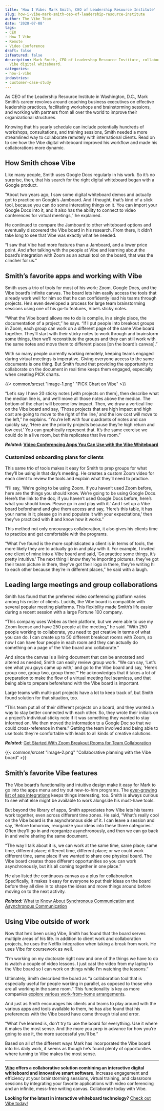 ```yaml
---
title: 'How I Vibe: Mark Smith, CEO of Leadership Resource Institute'
slug: how-i-vibe-mark-smith-ceo-of-leadership-resource-institute
author: The Vibe Team
date: '2020-07-08'
tags:
- CEO
- How I Vibe
- Remote
- Video Conference
draft: false
isfeatured: false
description: Mark Smith, CEO of Leadershop Resource Institute, collaborates remotely with international clients using the
  Vibe digital whiteboard.
categories:
- how-i-vibe
industries:
- customer-case-study
---
```


As CEO of the Leadership Resource Institute in Washington, D.C., Mark Smith’s career revolves around coaching business executives on effective leadership practices, facilitating workshops and brainstorming sessions, and working with partners from all over the world to improve their organizational structures.

Knowing that his yearly schedule can include potentially hundreds of workshops, consultations, and training sessions, Smith needed a more streamlined way to collaborate remotely with international clients. Read on to see how the Vibe digital whiteboard improved his workflow and made his collaborations more dynamic.

## How Smith chose Vibe

Like many people, Smith uses Google Docs regularly in his work. So it’s no surprise, then, that his search for the right digital whiteboard began with a Google product.

“About two years ago, I saw some digital whiteboard demos and actually got to practice on Google’s Jamboard. And I thought, that’s kind of a slick tool, because you can do some interesting things on it. You can import your Google Docs into it, and it also has the ability to connect to video conferences for virtual meetings,” he explained.

He continued to compare the Jamboard to other whiteboard options and eventually discovered the Vibe board in his research. From there, it didn’t take long to see that Vibe was exactly what he needed.

“I saw that Vibe had more features than a Jamboard, and a lower price point. And after talking with the people at Vibe and learning about the board’s integration with Zoom as an actual tool on the board, that was the clincher for us.”

## Smith’s favorite apps and working with Vibe

Smith uses a trio of tools for most of his work: Zoom, Google Docs, and the Vibe board’s infinite canvas. The board lets him easily access the tools that already work well for him so that he can confidently lead his teams through projects. He’s even developed a process for large team brainstorming sessions using one of his go-to features, Vibe’s sticky notes.

“What the Vibe board allows me to do is compile, in a single place, the documentation of a project,” he says. “If I put people into breakout groups in Zoom, each group can work on a different page of the same Vibe board together. They’ll start with their sticky notes to work through and brainstorm some things, then we’ll reconstitute the groups and they can still work with the same notes and move them to different places [on the board’s canvas].”

With so many people currently working remotely, keeping teams engaged during virtual meetings is imperative. Giving everyone access to the same documents is one thing. But Smith found that providing the opportunity to collaborate on the document in real time keeps them engaged, especially when creating PICK charts.

{{< common/srcset "image-1.png" "PICK Chart on Vibe" >}}

“Let’s say I have 20 sticky notes [with projects on them], then describe what the median line is, and we’ll move all those notes above the median. The bottom of the chart will become low impact. Then, we draw a vertical line on the Vibe board and say, ‘Those projects that are high impact and high cost are going to move to the right of the line,’ and the low cost will move to the left,” he explains. “You’re left with four quadrants of notes and can quickly say, ‘Here are the priority projects because they’re high return and low cost.’ You can graphically represent that. It’s the same exercise we could do in a live room, but this replicates that live room.”

***Related:* [Video Conferencing Apps You Can Use with the Vibe Whiteboard](https://vibe.us/blog/video-conferencing-apps-with-whiteboard/)**

### Customized onboarding plans for clients

This same trio of tools makes it easy for Smith to prep groups for what they’ll be using in that day’s meeting. He creates a custom Zoom video for each client to review the tools and explain what they’ll need to practice.

“I’ll say, ‘We’re going to be using Zoom. If you haven’t used Zoom before, here are the things you should know. We’re going to be using Google Docs. Here’s the link to the doc; if you haven’t used Google Docs before, here’s what you should know. Please go in and play with it.’ And I set up a Vibe board beforehand and give them access and say, ‘Here’s this table, it has your name in it; please go in and populate it with your expectations,’ then they’ve practiced with it and know how it works.”

This method not only encourages collaboration, it also gives his clients time to practice and get comfortable with the programs.

“What I’ve found is the more sophisticated a client is in terms of tools, the more likely they are to actually go in and play with it. For example, I invited one client of mine into a Vibe board and said, ‘Go practice some things, it’s pretty intuitive.’ The next thing I know they’re importing pictures, they’ve got their team picture in there, they’ve got their logo in there, they’re writing hi to each other because they’re in different places,” he said with a laugh.

## Leading large meetings and group collaborations

Smith has found that the preferred video conferencing platform varies among his roster of clients. Luckily, the Vibe board is compatible with several popular meeting platforms. This flexibility made Smith’s life easier during a recent session with a large Fortune 100 company.

“This company uses Webex as their platform, but we were able to use my Zoom license and have 250 people at the meeting,” he said. “With 250 people working to collaborate, you need to get creative in terms of what you can do. I can create up to 50 different breakout rooms with Zoom, so now I can have four people in each room and they can actually do something on a page of the Vibe board and collaborate.”

And since the canvas is a living document that can be annotated and altered as needed, Smith can easily review group work. “We can say, ‘Let’s see what you guys came up with,’ and go to the Vibe board and say, ‘Here’s group one, group two, group three.’” He acknowledges that it takes a lot of preparation to make the flow of a virtual meeting feel seamless, and that being able to prepare beforehand with the Vibe board is important.

Large teams with multi-part projects have a lot to keep track of, but Smith found solution for that situation, too.

“This team put all of their different projects on a board, and they wanted a way to stay better connected with each other. So, they wrote their initials on a project’s individual sticky note if it was something they wanted to stay informed on. We then moved the information to a Google Doc so that we could cross-reference in there.” Getting the team involved and being able to use tools they’re comfortable with leads to all kinds of creative solutions.

***Related:*** [Get Started With Zoom Breakout Rooms for Team Collaboration](https://vibe.us/blog/zoom-breakout-rooms/)

{{< common/srcset "image-2.png" "Collaborative planning with the Vibe board" >}}

## Smith’s favorite Vibe features

The Vibe board’s functionality and intuitive design make it easy for Mark to go into the apps menu and try out new-to-him programs. The [ever-growing list of app integrations](https://vibe.us/android-app-store/) keeps things interesting, too. Smith is always curious to see what else might be available to work alongside his must-have tools.

But beyond the library of apps, Smith appreciates how Vibe lets his teams work together, even across different time zones. He said, “What’s really cool on the Vibe board is the asynchronous side of it. I can leave a session and say, ‘Before tomorrow, reorganize your ideas into these three categories.’ Often they’ll go in and reorganize asynchronously, and then we can go back in and we’re sharing the same document.

“The way I talk about it is, we can work at the same time, same place; same time, different place; different time, different place; or we could work different time, same place if we wanted to share one physical board. The Vibe board creates those different opportunities so you can work asynchronously, but it’s all coming together in one place.”

He also listed the continuous canvas as a plus for collaboration. Specifically, it makes it easy for everyone to put their ideas on the board before they all dive in to shape the ideas and move things around before moving on to the next activity.

***Related:*** [What to Know About Synchronous Communication and Asynchronous Communication](https://vibe.us/blog/what-you-need-to-know-about-synchronous-and-asynchronous-communication/)

## Using Vibe outside of work

Now that he’s been using Vibe, Smith has found that the board serves multiple areas of his life. In addition to client work and collaboration projects, he uses the Netflix integration when taking a break from work. He uses Vibe for coursework as well.

“I’m working on my doctorate right now and one of the things we have to do is watch a couple of video lessons. I just cast the video from my laptop to the Vibe board so I can work on things while I’m watching the lessons.”

Ultimately, Smith described the board as “a collaboration tool that is especially useful for people working in parallel, as opposed to those who are all working in the same room.” This functionality is key as more companies [explore various work-from-home arrangements](https://vibe.us/blog/how-will-your-company-define-wfh-guidelines/).

And just as Smith encourages his clients and teams to play around with the various apps and tools available to them, he has also found that his preferences with the Vibe board have come through trial and error.

“What I’ve learned is, don’t try to use the board for everything. Use it where it makes the most sense. And the more you prep in advance for how you’re going to use it, the more successful you’ll be.”

Based on all of the different ways Mark has incorporated the Vibe board into his daily work, it seems as though he’s found plenty of opportunities where turning to Vibe makes the most sense.



---

**[Vibe](https://vibe.us/) offers a collaborative solution combining an interactive digital whiteboard and innovative smart software.** Increase engagement and efficiency at your brainstorming sessions, virtual training, and classroom sessions by integrating your favorite applications with video conferencing and an infinite, mess-free writing canvas. Collaborate today with Vibe.

**Looking for the latest in interactive whiteboard technology?** [Check out Vibe today!](https://vibe.us/order/)
